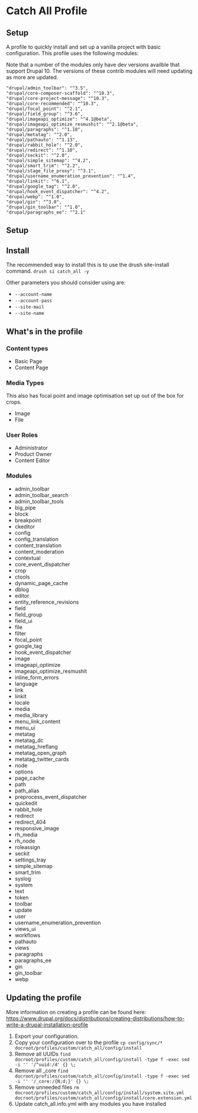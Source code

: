 # Catch All Profile

## Setup

A profile to quickly install and set up a vanilla project with basic configuration. This profile uses the following modules:

Note that a number of the modules only have dev versions availble that support Drupal 10. The versions of these contrib modules will need updating as more are updated.

````
"drupal/admin_toolbar": "^3.5",
"drupal/core-composer-scaffold": "^10.3",
"drupal/core-project-message": "^10.3",
"drupal/core-recommended": "^10.3",
"drupal/focal_point": "^2.1",
"drupal/field_group": "^3.6",
"drupal/imageapi_optimize": "^4.1@beta",
"drupal/imageapi_optimize_resmushit": "^2.1@beta",
"drupal/paragraphs": "^1.18",
"drupal/metatag": "^2.0",
"drupal/pathauto": "^1.13",
"drupal/rabbit_hole": "^2.0",
"drupal/redirect": "^1.10",
"drupal/seckit": "^2.0",
"drupal/simple_sitemap": "^4.2",
"drupal/smart_trim": "^2.2",
"drupal/stage_file_proxy": "^3.1",
"drupal/username_enumeration_prevention": "^1.4",
"drupal/linkit": "^6.1",
"drupal/google_tag": "^2.0",
"drupal/hook_event_dispatcher": "^4.2",
"drupal/webp": "^1.0",
"drupal/gin": "^3.0",
"drupal/gin_toolbar": "^1.0",
"drupal/paragraphs_ee": "^2.1"
````

## Setup

## Install
The recommended way to install this is to use the drush site-install command.
`drush si catch_all -y`

Other parameters you should consider using are:
- `--account-name`
- `--account-pass`
- `--site-mail`
- `--site-name`

## What's in the profile
### Content types
- Basic Page
- Content Page

### Media Types
This also has focal point and image optimisation set up out of the box for crops.
- Image
- File

### User Roles
- Administrator
- Product Owner
- Content Editor

### Modules
- admin_toolbar
- admin_toolbar_search
- admin_toolbar_tools
- big_pipe
- block
- breakpoint
- ckeditor
- config
- config_translation
- content_translation
- content_moderation
- contextual
- core_event_dispatcher
- crop
- ctools
- dynamic_page_cache
- dblog
- editor
- entity_reference_revisions
- field
- field_group
- field_ui
- file
- filter
- focal_point
- google_tag
- hook_event_dispatcher
- image
- imageapi_optimize
- imageapi_optimize_resmushit
- inline_form_errors
- language
- link
- linkit
- locale
- media
- media_library
- menu_link_content
- menu_ui
- metatag
- metatag_dc
- metatag_hreflang
- metatag_open_graph
- metatag_twitter_cards
- node
- options
- page_cache
- path
- path_alias
- preprocess_event_dispatcher
- quickedit
- rabbit_hole
- redirect
- redirect_404
- responsive_image
- rh_media
- rh_node
- roleassign
- seckit
- settings_tray
- simple_sitemap
- smart_trim
- syslog
- system
- text
- token
- toolbar
- update
- user
- username_enumeration_prevention
- views_ui
- workflows
- pathauto
- views
- paragraphs
- paragraphs_ee
- gin
- gin_toolbar
- webp

## Updating the profile
More information on creating a profile can be found here: https://www.drupal.org/docs/distributions/creating-distributions/how-to-write-a-drupal-installation-profile

1. Export your configuration.
2. Copy your configuration over to the profile `cp config/sync/* docroot/profiles/custom/catch_all/config/install`
3. Remove all UUIDs `find docroot/profiles/custom/catch_all/config/install -type f -exec sed -i '' '/^uuid:/d' {} \;`
4. Remove all _core `find docroot/profiles/custom/catch_all/config/install -type f -exec sed -i '' '/_core:/{N;d;}' {} \;`
5. Remove unneeded files `rm docroot/profiles/custom/catch_all/config/install/system.site.yml docroot/profiles/custom/catch_all/config/install/core.extension.yml`
6. Update catch_all.info.yml with any modules you have installed
